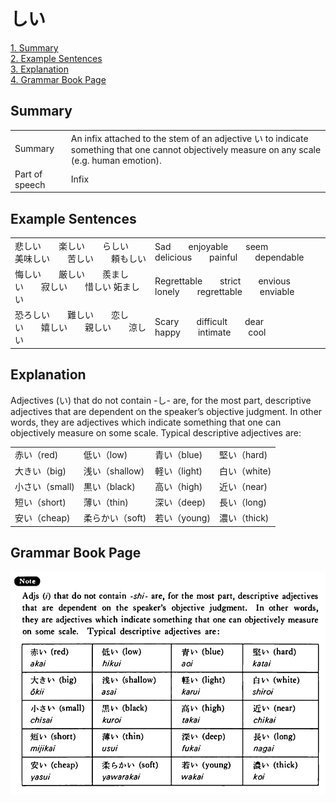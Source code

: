 # しい

[1. Summary](#summary)<br>
[2. Example Sentences](#example-sentences)<br>
[3. Explanation](#explanation)<br>
[4. Grammar Book Page](#grammar-book-page)<br>


## Summary

<table><tr>   <td>Summary</td>   <td>An infix attached to the stem of an adjective い to indicate something that one cannot objectively measure on any scale (e.g. human emotion).</td></tr><tr>   <td>Part of speech</td>   <td>Infix</td></tr></table>

## Example Sentences

<table><tr>   <td>悲しい  楽しい  らしい  美味しい  苦しい  頼もしい</td>   <td>Sad  enjoyable  seem  delicious  painful  dependable</td></tr><tr>   <td>悔しい  厳しい  羨ましい  寂しい  惜しい&nbsp;妬ましい</td>   <td>Regrettable&emsp;&emsp;strict&emsp;&emsp;envious&emsp;&emsp;lonely&emsp;&emsp;regrettable&emsp;&emsp;enviable</td></tr><tr>   <td>恐ろしい  難しい  恋しい  嬉しい  親しい  涼しい</td>   <td>Scary&emsp;&emsp;difficult&emsp;&emsp;dear&emsp;&emsp;happy&emsp;&emsp;intimate&emsp;&emsp;cool</td></tr></table>

## Explanation

<p>Adjectives (い) that do not contain -<span class="cloze">し</span>- are, for the most part, descriptive adjectives that are dependent on the speaker’s objective judgment. In other words, they are adjectives which indicate something that one can objectively measure on some scale. Typical descriptive adjectives are:</p>  <table class="table"> <tbody>  <tr class="tr"> <td class="td">赤い（red)</td> <td class="td">低い（low)</td> <td class="td">青い（blue)</td> <td class="td">堅い（hard)</td> </tr>  <tr class="tr"> <td class="td">大きい（big)</td> <td class="td">浅い（shallow)</td> <td class="td">軽い（light)</td> <td class="td">白い（white)</td> </tr>  <tr class="tr"> <td class="td">小さい（small)</td> <td class="td">黒い（black)</td> <td class="td">高い（high)</td> <td class="td">近い（near)</td> </tr>  <tr class="tr"> <td class="td">短い（short)</td> <td class="td">薄い（thin)</td> <td class="td">深い（deep)</td> <td class="td">長い（long)</td> </tr>  <tr class="tr"> <td class="td">安い（cheap)</td> <td class="td">柔らかい（soft)</td> <td class="td">若い（young)</td> <td class="td">濃い（thick)</td> </tr>  </tbody> </table>

## Grammar Book Page

![](../img/Basic-し.png)

